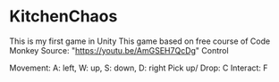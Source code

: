 # KitchenChaos
This is my first game in Unity
This game based on free course of Code Monkey
Source: "https://youtu.be/AmGSEH7QcDg"
Control

Movement: A: left, W: up, S: down, D: right
Pick up/ Drop: C
Interact: F
